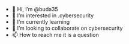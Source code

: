 - 👋 Hi, I’m @buda35
- 👀 I’m interested in .cybersecurity
- 🌱 I’m currently learning 
- 💞️ I’m looking to collaborate on cybersecurity
- 📫 How to reach me  it is a question

<!---
buda35/buda35 is a ✨ special ✨ repository because its `README.md` (this file) appears on your GitHub profile.
You can click the Preview link to take a look at your changes.
--->
